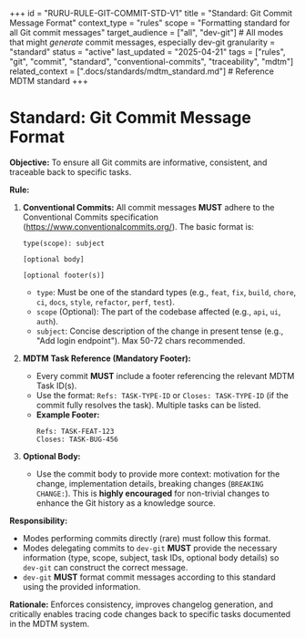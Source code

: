 +++
id = "RURU-RULE-GIT-COMMIT-STD-V1"
title = "Standard: Git Commit Message Format"
context_type = "rules"
scope = "Formatting standard for all Git commit messages"
target_audience = ["all", "dev-git"] # All modes that might *generate* commit messages, especially dev-git
granularity = "standard"
status = "active"
last_updated = "2025-04-21"
tags = ["rules", "git", "commit", "standard", "conventional-commits", "traceability", "mdtm"]
related_context = [".docs/standards/mdtm_standard.md"] # Reference MDTM standard
+++

# Standard: Git Commit Message Format

**Objective:** To ensure all Git commits are informative, consistent, and traceable back to specific tasks.

**Rule:**

1.  **Conventional Commits:** All commit messages **MUST** adhere to the Conventional Commits specification (<https://www.conventionalcommits.org/>). The basic format is:
    ```
    type(scope): subject

    [optional body]

    [optional footer(s)]
    ```
    *   `type`: Must be one of the standard types (e.g., `feat`, `fix`, `build`, `chore`, `ci`, `docs`, `style`, `refactor`, `perf`, `test`).
    *   `scope` (Optional): The part of the codebase affected (e.g., `api`, `ui`, `auth`).
    *   `subject`: Concise description of the change in present tense (e.g., "Add login endpoint"). Max 50-72 chars recommended.

2.  **MDTM Task Reference (Mandatory Footer):**
    *   Every commit **MUST** include a footer referencing the relevant MDTM Task ID(s).
    *   Use the format: `Refs: TASK-TYPE-ID` or `Closes: TASK-TYPE-ID` (if the commit fully resolves the task). Multiple tasks can be listed.
    *   **Example Footer:**
        ```
        Refs: TASK-FEAT-123
        Closes: TASK-BUG-456
        ```

3.  **Optional Body:**
    *   Use the commit body to provide more context: motivation for the change, implementation details, breaking changes (`BREAKING CHANGE:`). This is **highly encouraged** for non-trivial changes to enhance the Git history as a knowledge source.

**Responsibility:**

*   Modes performing commits directly (rare) must follow this format.
*   Modes delegating commits to `dev-git` **MUST** provide the necessary information (type, scope, subject, task IDs, optional body details) so `dev-git` can construct the correct message.
*   `dev-git` **MUST** format commit messages according to this standard using the provided information.

**Rationale:** Enforces consistency, improves changelog generation, and critically enables tracing code changes back to specific tasks documented in the MDTM system.